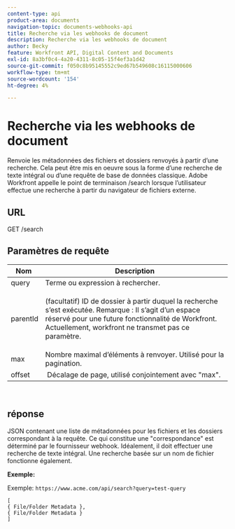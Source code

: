 ```yaml
---
content-type: api
product-area: documents
navigation-topic: documents-webhooks-api
title: Recherche via les webhooks de document
description: Recherche via les webhooks de document
author: Becky
feature: Workfront API, Digital Content and Documents
exl-id: 8a3bf0c4-4a20-4311-8c05-15f4ef3a1d42
source-git-commit: f050c8b95145552c9ed67b549608c16115000606
workflow-type: tm+mt
source-wordcount: '154'
ht-degree: 4%

---
```


# Recherche via les webhooks de document

Renvoie les métadonnées des fichiers et dossiers renvoyés à partir d’une recherche. Cela peut être mis en oeuvre sous la forme d’une recherche de texte intégral ou d’une requête de base de données classique. Adobe Workfront appelle le point de terminaison /search lorsque l’utilisateur effectue une recherche à partir du navigateur de fichiers externe.

## URL

GET /search

## Paramètres de requête

<table style="table-layout:auto"> 
 <col> 
 <col> 
 <thead> 
  <tr> 
   <th>Nom </th> 
   <th>Description</th> 
  </tr> 
 </thead> 
 <tbody> 
  <tr> 
   <td>query</td> 
   <td>Terme ou expression à rechercher.</td> 
  </tr> 
  <tr> 
   <td>parentId</td> 
   <td> <p>(facultatif) ID de dossier à partir duquel la recherche s’est exécutée. Remarque : Il s’agit d’un espace réservé pour une future fonctionnalité de Workfront. Actuellement, workfront ne transmet pas ce paramètre. </p> </td> 
  </tr> 
  <tr> 
   <td>max</td> 
   <td>Nombre maximal d’éléments à renvoyer. Utilisé pour la pagination.</td> 
  </tr> 
  <tr> 
   <td>offset</td> 
   <td> Décalage de page, utilisé conjointement avec "max".</td> 
  </tr> 
 </tbody> 
</table>

 

## réponse

JSON contenant une liste de métadonnées pour les fichiers et les dossiers correspondant à la requête. Ce qui constitue une &quot;correspondance&quot; est déterminé par le fournisseur webhook. Idéalement, il doit effectuer une recherche de texte intégral. Une recherche basée sur un nom de fichier fonctionne également.

**Exemple:**

Exemple:  `https://www.acme.com/api/search?query=test-query`

```
[ 
{ File/Folder Metadata },
{ File/Folder Metadata } 
]
```
